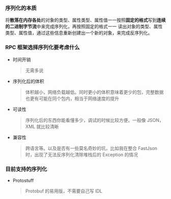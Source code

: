 ### 序列化的本质

将**散落在内存各处**的对象的类型、属性类型、属性值一一按照**固定的格式**写到**连续的二进制字节流**中来完成序列化，再按照固定的格式一一 读出对象的类型、属性类型、属性值，通过这些信息重新创建出一个新的对象，来完成反序列化。

### RPC 框架选择序列化要考虑什么

* 时间开销

  >无需多说

* 序列化后的体积

  >体积越小，网络负载越低。同时更小的体积意味着更少的包，完整数据也更有可能在同个包内，相当于网络速度的提升

* 可读性

  >序列化后的东西你能看懂多少，调试的时候比较方便。一般像 JSON，XML 就比较清晰

* 兼容性

  >跨语言等。以及是否有一些莫名奇妙的坑，比如我在整合 FastJson 时，出现了无法反序列化清除堆栈后的 Exception 的情况

### 目前支持的序列化

* Protostuff

  >Protobuf 的易用版，不需要自己写 IDL